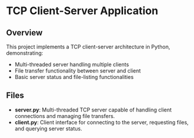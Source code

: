# TCP Client-Server Application

## Overview
This project implements a TCP client-server architecture in Python, demonstrating:
- Multi-threaded server handling multiple clients
- File transfer functionality between server and client
- Basic server status and file-listing functionalities

## Files
- **server.py**: Multi-threaded TCP server capable of handling client connections and managing file transfers.
- **client.py**: Client interface for connecting to the server, requesting files, and querying server status.

